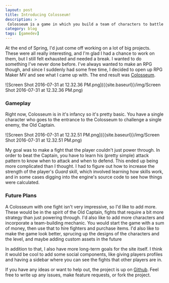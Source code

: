 ```yaml
---
layout: post
title: Introducing Colosseum!
description: >
 Colosseum is a game in which you build a team of characters to battle powerful opponents.
category: blog
tags: [gamedev]
---
```


At the end of Spring, I'd just come off working on a lot of big projects. These were all really interesting, and I'm glad I had a chance to work on them, but I still felt exhausted and needed a break. I wanted to do something I've never done before. I've always wanted to make an RPG though, and since I suddenly had some free time, I decided to open up RPG Maker MV and see what I came up with. The end result was [Colosseum](https://reccanti-rpgs.herokuapp.com/).

![Screen Shot 2016-07-31 at 12.32.36 PM.png]({{site.baseurl}}/img/Screen Shot 2016-07-31 at 12.32.36 PM.png)

### Gameplay

Right now, Colosseum is in it's infancy so it's pretty basic. You have a single character who goes to the entrance to the Colosseum to challenge a single enemy, the Old Captain.

![Screen Shot 2016-07-31 at 12.32.51 PM.png]({{site.baseurl}}/img/Screen Shot 2016-07-31 at 12.32.51 PM.png)

My goal was to make a fight that the player couldn't just power through. In order to beat the Captain, you have to learn his (pretty simple) attack pattern to know when to attack and when to defend. This ended up being more complicated than I thought. I had to figure out how to increase the strength of the player's _Guard_ skill, which involved learning how skills work, and in some cases digging into the engine's source code to see how things were calculated.

### Future Plans

A Colosseum with one fight isn't very impressive, so I'd like to add more. These would be in the spirit of the Old Captain, fights that require a bit more strategy than just powering through. I'd also like to add more characters and incorporate a team-building mechanic. You would start the game with a sum of money, then use that to hire fighters and purchase items. I'd also like to make the game look better, sprucing up the designs of the characters and the level, and maybe adding custom assets in the future 

In addition to that, I also have more long-term goals for the site itself. I think it would be cool to add some social components, like giving players profiles and having a sidebar where you can see the fights that other players are in.

If you have any ideas or want to help out, the project is up on [Github](https://github.com/reccanti/Colosseum). Feel free to write up any issues, make feature requests, or fork the project.
